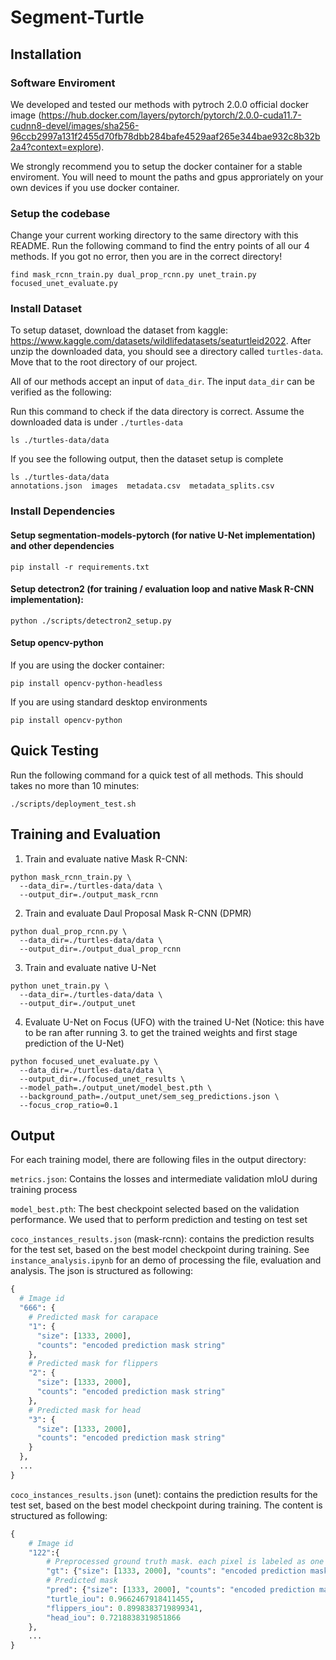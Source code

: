 # Segment-Turtle

## Installation

### Software Enviroment
We developed and tested our methods with pytroch 2.0.0 official docker image (https://hub.docker.com/layers/pytorch/pytorch/2.0.0-cuda11.7-cudnn8-devel/images/sha256-96ccb2997a131f2455d70fb78dbb284bafe4529aaf265e344bae932c8b32b2a4?context=explore).

We strongly recommend you to setup the docker container for a stable enviroment. You will need to mount the paths and gpus approriately on your own devices if you use docker container.

### Setup the codebase
Change your current working directory to the same directory with this README. Run the following command to find the entry points of all our 4 methods. If you got no error, then you are in the correct directory!
```
find mask_rcnn_train.py dual_prop_rcnn.py unet_train.py focused_unet_evaluate.py
```

### Install Dataset
To setup dataset, download the dataset from kaggle: https://www.kaggle.com/datasets/wildlifedatasets/seaturtleid2022. After unzip the downloaded data, you should see a directory called `turtles-data`. Move that to the root directory of our project.

All of our methods accept an input of `data_dir`. The input `data_dir` can be verified as the following:

Run this command to check if the data directory is correct. Assume the downloaded data is under `./turtles-data`
```
ls ./turtles-data/data
```

If you see the following output, then the dataset setup is complete
```
ls ./turtles-data/data
annotations.json  images  metadata.csv  metadata_splits.csv
```

### Install Dependencies

#### Setup segmentation-models-pytorch (for native U-Net implementation) and other dependencies
```
pip install -r requirements.txt
```

#### Setup detectron2 (for training / evaluation loop and native Mask R-CNN implementation):
```
python ./scripts/detectron2_setup.py
```

#### Setup opencv-python

If you are using the docker container:
```
pip install opencv-python-headless
```

If you are using standard desktop environments
```
pip install opencv-python
```

## Quick Testing
Run the following command for a quick test of all methods. This should takes no more than 10 minutes:
```
./scripts/deployment_test.sh
```

## Training and Evaluation

1. Train and evaluate native Mask R-CNN:
```
python mask_rcnn_train.py \
  --data_dir=./turtles-data/data \
  --output_dir=./output_mask_rcnn
```

2. Train and evaluate Daul Proposal Mask R-CNN (DPMR)
```
python dual_prop_rcnn.py \
  --data_dir=./turtles-data/data \
  --output_dir=./output_dual_prop_rcnn
```

3. Train and evaluate native U-Net
```
python unet_train.py \
  --data_dir=./turtles-data/data \
  --output_dir=./output_unet
```

4. Evaluate U-Net on Focus (UFO) with the trained U-Net (Notice: this have to be ran after running 3. to get the trained weights and first stage prediction of the U-Net)
```
python focused_unet_evaluate.py \
  --data_dir=./turtles-data/data \
  --output_dir=./focused_unet_results \
  --model_path=./output_unet/model_best.pth \
  --background_path=./output_unet/sem_seg_predictions.json \
  --focus_crop_ratio=0.1
```

## Output

For each training model, there are following files in the output directory:

`metrics.json`: Contains the losses and intermediate validation mIoU during training process

`model_best.pth`: The best checkpoint selected based on the validation performance. We used that to perform prediction and testing on test set

`coco_instances_results.json` (mask-rcnn): contains the prediction results for the test set, based on the best model checkpoint during training. See `instance_analysis.ipynb` for an demo of processing the file, evaluation and analysis. The json is structured as following:

```python
{
  # Image id
  "666": {
    # Predicted mask for carapace
    "1": {
      "size": [1333, 2000],
      "counts": "encoded prediction mask string"
    },
    # Predicted mask for flippers
    "2": {
      "size": [1333, 2000],
      "counts": "encoded prediction mask string"
    },
    # Predicted mask for head
    "3": {
      "size": [1333, 2000],
      "counts": "encoded prediction mask string"
    }
  },
  ...
}
```

`coco_instances_results.json` (unet): contains the prediction results for the test set, based on the best model checkpoint during training. The content is structured as following:

```python
{
    # Image id
    "122":{
        # Preprocessed ground truth mask. each pixel is labeled as one of (0: background, 1: carapace, 2: flippers, 3: head)
        "gt": {"size": [1333, 2000], "counts": "encoded prediction mask string"},
        # Predicted mask
        "pred": {"size": [1333, 2000], "counts": "encoded prediction mask string"},
        "turtle_iou": 0.9662467918411455,
        "flippers_iou": 0.8998383719899341,
        "head_iou": 0.7218838319851866
    },
    ...
}
```

